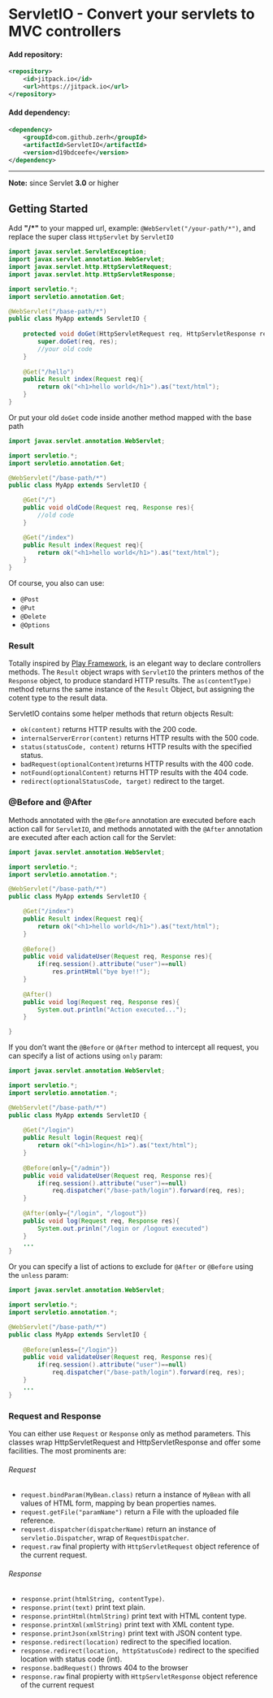 # ServletIO - Convert your servlets to MVC controllers

#### Add repository:
```xml
<repository>
	<id>jitpack.io</id>
	<url>https://jitpack.io</url>
</repository>
```
#### Add dependency:
```xml
<dependency>
    <groupId>com.github.zerh</groupId>
    <artifactId>ServletIO</artifactId>
    <version>d19bdceefe</version>
</dependency>
```
---
**Note:** since Servlet **3.0** or higher

## Getting Started
Add **"/*"** to your mapped url, example: ```@WebServlet("/your-path/*")```, and replace the super class ```HttpServlet``` by ```ServletIO```

```java
import javax.servlet.ServletException;
import javax.servlet.annotation.WebServlet;
import javax.servlet.http.HttpServletRequest;
import javax.servlet.http.HttpServletResponse;

import servletio.*;
import servletio.annotation.Get;

@WebServlet("/base-path/*")
public class MyApp extends ServletIO {
    
    protected void doGet(HttpServletRequest req, HttpServletResponse res) {
        super.doGet(req, res);
        //your old code
    }
    
    @Get("/hello")
    public Result index(Request req){
        return ok("<h1>hello world</h1>").as("text/html");
    }
}

```
Or put your old ```doGet``` code inside another method mapped with the base path
```java
import javax.servlet.annotation.WebServlet;

import servletio.*;
import servletio.annotation.Get;

@WebServlet("/base-path/*")
public class MyApp extends ServletIO {

    @Get("/")
    public void oldCode(Request req, Response res){
        //old code
    }

    @Get("/index")
    public Result index(Request req){
        return ok("<h1>hello world</h1>").as("text/html");
    }
}
```

Of course, you also can use:
- ```@Post```
- ```@Put```
- ```@Delete```
- ```@Options```

### Result
Totally inspired by [Play Framework](https://www.playframework.com/), is an elegant way to declare controllers methods. The ```Result``` object wraps with ```ServletIO``` the printers methos of the ```Response``` object, to produce standard HTTP results. The ```as(contentType)``` method returns the same instance of the ```Result``` Object, but assigning the cotent type to the result data.

ServletIO contains some helper methods that return objects Result:

- ```ok(content)``` returns HTTP results with the 200 code.
- ```internalServerError(content)``` returns HTTP results with the 500 code.
- ```status(statusCode, content)``` returns HTTP results with the specified status.
- ```badRequest(optionalContent)```returns HTTP results with the 400 code.
- ```notFound(optionalContent)``` returns HTTP results with the 404 code.
- ```redirect(optionalStatusCode, target)``` redirect to the target.

### @Before and @After

Methods annotated with the ```@Before``` annotation are executed before each action call for ```ServletIO```, and methods annotated with the ```@After``` annotation are executed after each action call for the Servlet:

```java
import javax.servlet.annotation.WebServlet;

import servletio.*;
import servletio.annotation.*;

@WebServlet("/base-path/*")
public class MyApp extends ServletIO {

    @Get("/index")
    public Result index(Request req){
        return ok("<h1>hello world</h1>").as("text/html");
    }
    
    @Before()
    public void validateUser(Request req, Response res){
        if(req.session().attribute("user")==null)
            res.printHtml("bye bye!!");
    }
    
    @After()
    public void log(Request req, Response res){
        System.out.println("Action executed...");
    }

}
```
If you don’t want the ```@Before``` or ```@After``` method to intercept all request, you can specify a list of actions using ```only``` param:

```java
import javax.servlet.annotation.WebServlet;

import servletio.*;
import servletio.annotation.*;

@WebServlet("/base-path/*")
public class MyApp extends ServletIO {
    
    @Get("/login")
    public Result login(Request req){
    	return ok("<h1>login</h1>").as("text/html");
    }
    
    @Before(only={"/admin"})
    public void validateUser(Request req, Response res){
        if(req.session().attribute("user")==null)  
            req.dispatcher("/base-path/login").forward(req, res);
    }
    
    @After(only={"/login", "/logout"})
    public void log(Request req, Response res){
        System.out.prinln("/login or /logout executed")
    }
    ...
}
```

Or you can specify a list of actions to exclude for ```@After``` or ```@Before``` using the ```unless``` param:

```java
import javax.servlet.annotation.WebServlet;

import servletio.*;
import servletio.annotation.*;

@WebServlet("/base-path/*")
public class MyApp extends ServletIO {
    
    @Before(unless={"/login"})
    public void validateUser(Request req, Response res){
        if(req.session().attribute("user")==null)
            req.dispatcher("/base-path/login").forward(req, res);
    }
    ...
}
```

### Request and Response

You can either use ```Request``` or ```Response``` only as method parameters. This classes wrap HttpServletRequest and HttpServletResponse and offer some facilities. The most prominents are:

###### Request
- ```request.bindParam(MyBean.class)``` return a instance of ```MyBean``` with all values of HTML form, mapping by bean properties names.
- ```request.getFile("paramName")``` return a File with the uploaded file reference.
- ```request.dispatcher(dispatcherName)``` return an instance of ```servletio.Dispatcher```, wrap of ```RequestDispatcher```.
- ```request.raw``` final propierty with ```HttpServletRequest``` object reference of the current request.

###### Response
- ```response.print(htmlString, contentType)```.
- ```response.print(text)``` print text plain.
- ```response.printHtml(htmlString)``` print text with HTML content type.
- ```response.printXml(xmlString)``` print text with XML content type.
- ```response.printJson(xmlString)``` print text with JSON content type.
- ```response.redirect(location)``` redirect to the specified location.
- ```response.redirect(location, httpStatusCode)``` redirect to the specified location with status code (int).
- ```response.badRequest()``` throws 404 to the browser
- ```response.raw``` final propierty with ```HttpServletResponse``` object reference of the current request
